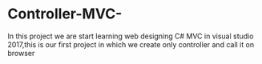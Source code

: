 # Controller-MVC-
In this project we are start learning web designing C# MVC in visual studio 2017,this is our first project in which we create only controller and call it on browser 

